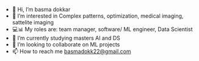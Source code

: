 - 👋 Hi, I’m basma dokkar
- 👀 I’m interested in Complex patterns, optimization, medical imaging, sattelite imaging
- 💻📊 My roles are: team manager, software/ ML engineer, Data Scientist
- 🌱 I’m currently studying masters AI and DS
- 💞️ I’m looking to collaborate on ML projects
- 📫 How to reach me basmadokk22@gmail.com

<!---
bdut3pon/bdut3pon is a ✨ special ✨ repository because its `README.md` (this file) appears on your GitHub profile.
You can click the Preview link to take a look at your changes.
--->
